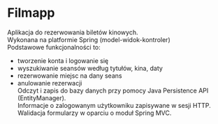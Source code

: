 # Filmapp

Aplikacja do rezerwowania biletów kinowych.  
Wykonana na platformie Spring (model-widok-kontroler)  
Podstawowe funkcjonalności to:  

- tworzenie konta i logowanie się
- wyszukiwanie seansów według tytułów, kina, daty
- rezerwowanie miejsc na dany seans
- anulowanie rezerwacji  
Odczyt i zapis do bazy danych przy pomocy Java Persistence API (EntityManager).  
Informacje o zalogowanym użytkowniku zapisywane w sesji HTTP.  
Walidacja formularzy w oparciu o moduł Spring MVC.  
